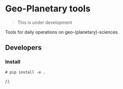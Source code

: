 # Geo-Planetary tools

> This is under development

Tools for daily operations on geo-(planetary)-sciences.

## Developers

### Install

```
# pip install -e .
```


/.\
